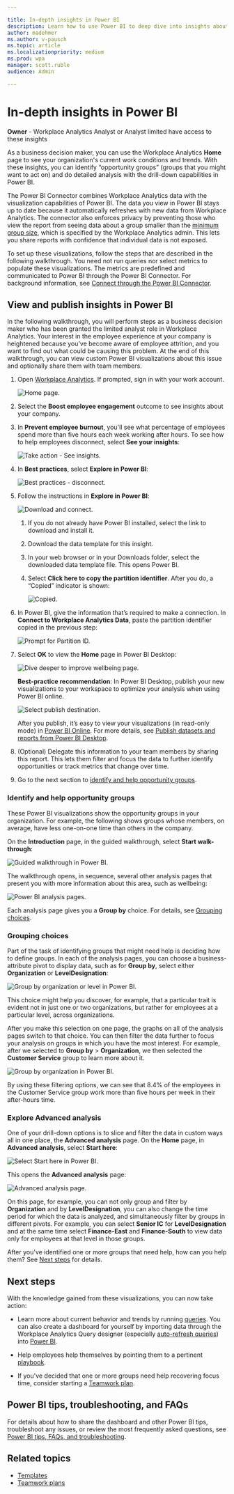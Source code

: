 ```yaml
---

title: In-depth insights in Power BI
description: Learn how to use Power BI to deep dive into insights about your organization
author: madehmer
ms.author: v-pausch
ms.topic: article
ms.localizationpriority: medium 
ms.prod: wpa
manager: scott.ruble
audience: Admin

---
```


# In-depth insights in Power BI

**Owner** - Workplace Analytics Analyst or Analyst limited have access to these insights

As a business decision maker, you can use the Workplace Analytics **Home** page to see your organization's current work conditions and trends. With these insights, you can identify “opportunity groups” (groups that you might want to act on) and do detailed analysis with the drill-down capabilities in Power BI.

The Power BI Connector combines Workplace Analytics data with the visualization capabilities of Power BI. The data you view in Power BI stays up to date because it automatically refreshes with new data from Workplace Analytics. The connector also enforces privacy by preventing those who view the report from seeing data about a group smaller than the [minimum group size](../use/privacy-settings.md#minimum-group-size), which is specified by the Workplace Analytics admin. This lets you share reports with confidence that individual data is not exposed.

To set up these visualizations, follow the steps that are described in the following walkthrough. You need not run queries nor select metrics to populate these visualizations. The metrics are predefined and communicated to Power BI through the Power BI Connector. For background information, see [Connect through the Power BI Connector](../use/view-download-and-export-query-results.md#connect-through-the-power-bi-connector).

## View and publish insights in Power BI

In the following walkthrough, you will perform steps as a business decision maker who has been granted the limited analyst role in Workplace Analytics. Your interest in the employee experience at your company is heightened because you’ve become aware of employee attrition, and you want to find out what could be causing this problem. At the end of this walkthrough, you can view custom Power BI visualizations about this issue and optionally share them with team members.

1. Open [Workplace Analytics](https://workplaceanalytics.office.com/). If prompted, sign in with your work account.

   ![Home page.](../images/wpa/tutorials/new-home-page.png)

2. Select the **Boost employee engagement** outcome to see insights about your company.

3. In **Prevent employee burnout**, you'll see what percentage of employees spend more than five hours each week working after hours. To see how to help employees disconnect, select **See your insights**:

     ![Take action - See insights.](../images/wpa/tutorials/burnout-take-action.png)

4. In **Best practices**, select **Explore in Power BI**:

    ![Best practices - disconnect.](../images/wpa/tutorials/best-practices-disconnect.png)

5. Follow the instructions in **Explore in Power BI**:

    ![Download and connect.](../images/wpa/tutorials/explore-in-pbi.png)

   1. If you do not already have Power BI installed, select the link to download and install it.
   2. Download the data template for this insight.
   3. In your web browser or in your Downloads folder, select the downloaded data template file. This opens Power BI.  
   4. Select **Click here to copy the partition identifier**. After you do, a “Copied” indicator is shown:
  
      ![Copied.](../images/wpa/tutorials/partition-id-copied.png)

6. In Power BI, give the information that’s required to make a connection. In **Connect to Workplace Analytics Data**, paste the partition identifier copied in the previous step:

   ![Prompt for Partition ID.](../images/wpa/tutorials/partition-id-prompt.png)

7. Select **OK** to view the **Home** page in Power BI Desktop:

   ![Dive deeper to improve wellbeing page.](../images/wpa/tutorials/dive-deeper-wellbeing.png)

   **Best-practice recommendation**: In Power BI Desktop, publish your new visualizations to your workspace to optimize your analysis when using Power BI online.

   ![Select publish destination.](../images/wpa/tutorials/publish-to-pbi-workspace.png)

   After you publish, it’s easy to view your visualizations (in read-only mode) in [Power BI Online](https://powerbi.microsoft.com/). For more details, see [Publish datasets and reports from Power BI Desktop](/power-bi/create-reports/desktop-upload-desktop-files).

8. (Optional) Delegate this information to your team members by sharing this report. This lets them filter and focus the data to further identify opportunities or track metrics that change over time.

9. Go to the next section to [identify and help opportunity groups](#identify-and-help-opportunity-groups).

### Identify and help opportunity groups

These Power BI visualizations show the opportunity groups in your organization. For example, the following shows groups whose members, on average, have less one-on-one time than others in the company.

On the **Introduction** page, in the guided walkthrough, select **Start walk-through**:

![Guided walkthrough in Power BI.](../images/wpa/tutorials/guided-walkthrough.png)

The walkthrough opens, in sequence, several other analysis pages that present you with more information about this area, such as wellbeing:

![Power BI analysis pages.](../images/wpa/tutorials/pages-toc.png)

Each analysis page gives you a **Group by** choice. For details, see [Grouping choices](#grouping-choices).

### Grouping choices

Part of the task of identifying groups that might need help is deciding how to define groups. In each of the analysis pages, you can choose a business-attribute pivot to display data, such as for **Group by**, select either **Organization** or **LevelDesignation**:

![Group by organization or level in Power BI.](../images/wpa/tutorials/group-by-choice.png)

This choice might help you discover, for example, that a particular trait is evident not in just one or two organizations, but rather for employees at a particular level, across organizations.

After you make this selection on one page, the graphs on all of the analysis pages switch to that choice. You can then filter the data further to focus your analysis on groups in which you have the most interest. For example, after we selected to **Group by** > **Organization**, we then selected the **Customer Service** group to learn more about it.

![Group by organization in Power BI.](../images/wpa/tutorials/distrib-after-hours-collab.png)
  
By using these filtering options, we can see that 8.4% of the employees in the Customer Service group work more than five hours per week in their after-hours time.

### Explore Advanced analysis

One of your drill-down options is to slice and filter the data in custom ways all in one place, the **Advanced analysis** page. On the **Home** page, in **Advanced analysis**, select **Start here**:

![Select Start here in Power BI.](../images/wpa/tutorials/intro-advanced-analysis.png)

This opens the **Advanced analysis** page:

![Advanced analysis page.](../images/wpa/tutorials/advanced-analysis.png)

On this page, for example, you can not only group and filter by **Organization** and by **LevelDesignation**, you can also change the time period for which the data is analyzed, and simultaneously filter by groups in different pivots. For example, you can select **Senior IC** for **LevelDesignation** and at the same time select **Finance-East** and **Finance-South** to view data only for employees at that level in those groups.

After you've identified one or more groups that need help, how can you help them? See [Next steps](#next-steps) for details.

## Next steps

With the knowledge gained from these visualizations, you can now take action:

* Learn more about current behavior and trends by running [queries](query-basics.md). You can also create a dashboard for yourself by importing data through the Workplace Analytics Query designer (especially [auto-refresh queries](query-auto-refresh.md)) into [Power BI](../use/view-download-and-export-query-results.md#get-a-link-for-an-odata-feed-to-use-in-power-bi).

* Help employees help themselves by pointing them to a pertinent [playbook](../personal/use/mya-adoption/adopt-learning-modules.md).

* If you've decided that one or more groups need help recovering focus time, consider starting a [Teamwork plan](teamwork-solution.md).

## Power BI tips, troubleshooting, and FAQs

For details about how to share the dashboard and other Power BI tips, troubleshoot any issues, or review the most frequently asked questions, see [Power BI tips, FAQs, and troubleshooting](power-bi-templates.md).

## Related topics

* [Templates](power-bi-intro.md)
* [Teamwork plans](teamwork-solution.md)
